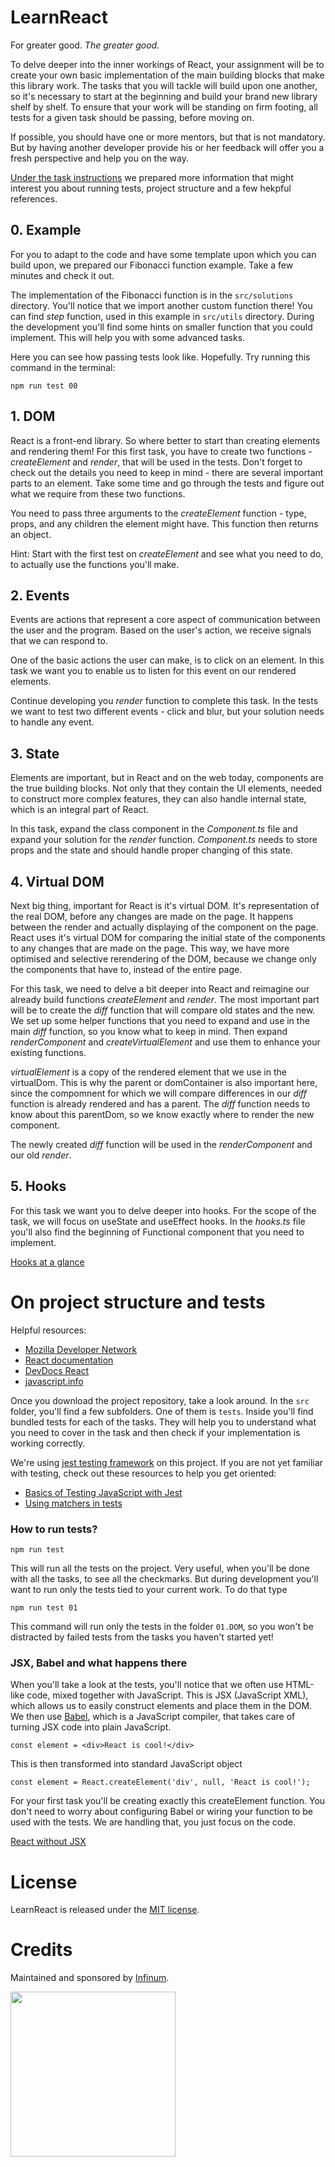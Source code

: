 # LearnReact

For greater good.
_The greater good._

To delve deeper into the inner workings of React, your assignment will be to create your own basic implementation of the main building blocks that make this library work.
The tasks that you will tackle will build upon one another, so it's necessary to start at the beginning and build your brand new library shelf by shelf. To ensure that your work will be standing on firm footing, all tests for a given task should be passing, before moving on.

If possible, you should have one or more mentors, but that is not mandatory. But by having another developer provide his or her feedback will offer you a fresh perspective and help you on the way.

[Under the task instructions](#user-content-on-project-structure-and-tests) we prepared more information that might interest you about running tests, project structure and a few hekpful references.

## 0. Example

For you to adapt to the code and have some template upon which you can build upon, we prepared our Fibonacci function example. Take a few minutes and check it out.

The implementation of the Fibonacci function is in the `src/solutions` directory. You'll notice that we import another custom function there! You can find _step_ function, used in this example in `src/utils` directory. During the development you'll find some hints on smaller function that you could implement. This will help you with some advanced tasks.

Here you can see how passing tests look like. Hopefully. Try running this command in the terminal:

```
npm run test 00
```

## 1. DOM

React is a front-end library. So where better to start than creating elements and rendering them! For this first task, you have to create two functions - _createElement_ and _render_, that will be used in the tests. Don't forget to check out the details you need to keep in mind - there are several important parts to an element. Take some time and go through the tests and figure out what we require from these two functions.

You need to pass three arguments to the _createElement_ function - type, props, and any children the element might have. This function then returns an object.

Hint: Start with the first test on _createElement_ and see what you need to do, to actually use the functions you'll make.

## 2. Events

Events are actions that represent a core aspect of communication between the user and the program. Based on the user's action, we receive signals that we can respond to.

One of the basic actions the user can make, is to click on an element. In this task we want you to enable us to listen for this event on our rendered elements.

Continue developing you _render_ function to complete this task. In the tests we want to test two different events - click and blur, but your solution needs to handle any event.

## 3. State

Elements are important, but in React and on the web today, components are the true building blocks. Not only that they contain the UI elements, needed to construct more complex features, they can also handle internal state, which is an integral part of React.

In this task, expand the class component in the _Component.ts_ file and expand your solution for the _render_ function. _Component.ts_ needs to store props and the state and should handle proper changing of this state.

## 4. Virtual DOM

Next big thing, important for React is it's virtual DOM. It's representation of the real DOM, before any changes are made on the page. It happens between the render and actually displaying of the component on the page. React uses it's virtual DOM for comparing the initial state of the components to any changes that are made on the page. This way, we have more optimised and selective rerendering of the DOM, because we change only the components that have to, instead of the entire page.

For this task, we need to delve a bit deeper into React and reimagine our already build functions _createElement_ and _render_. The most important part will be to create the _diff_ function that will compare old states and the new. We set up some helper functions that you need to expand and use in the main _diff_ function, so you know what to keep in mind. Then expand _renderComponent_ and _createVirtualElement_ and use them to enhance your existing functions.

_virtualElement_ is a copy of the rendered element that we use in the virtualDom. This is why the parent or domContainer is also important here, since the compomnent for which we will compare differences in our _diff_ function is already rendered and has a parent. The _diff_ function needs to know about this parentDom, so we know exactly where to render the new component.

The newly created _diff_ function will be used in the _renderComponent_ and our old _render_.

## 5. Hooks

For this task we want you to delve deeper into hooks. For the scope of the task, we will focus on useState and useEffect hooks. In the _hooks.ts_ file you'll also find the beginning of Functional component that you need to implement.

[Hooks at a glance](https://reactjs.org/docs/hooks-overview.html)

# On project structure and tests

Helpful resources:

- [Mozilla Developer Network](https://developer.mozilla.org/en-US/docs/Web/JavaScript)
- [React documentation](https://reactjs.org/)
- [DevDocs React](https://devdocs.io/react/)
- [javascript.info](https://javascript.info/)

Once you download the project repository, take a look around. In the `src` folder, you'll find a few subfolders. One of them is `tests`. Inside you'll find bundled tests for each of the tasks. They will help you to understand what you need to cover in the task and then check if your implementation is working correctly.

We're using [jest testing framework](https://jestjs.io/en/) on this project. If you are not yet familiar with testing, check out these resources to help you get oriented:

- [Basics of Testing JavaScript with Jest](https://blog.bitsrc.io/testing-javascript-with-jest-a4b82817bb0f)
- [Using matchers in tests](https://jestjs.io/docs/en/using-matchers#common-matchers)

### How to run tests?

```
npm run test
```

This will run all the tests on the project. Very useful, when you'll be done with all the tasks, to see all the checkmarks. But during development you'll want to run only the tests tied to your current work. To do that type

```
npm run test 01
```

This command will run only the tests in the folder `01.DOM`, so you won't be distracted by failed tests from the tasks you haven't started yet!

### JSX, Babel and what happens there

When you'll take a look at the tests, you'll notice that we often use HTML-like code, mixed together with JavaScript. This is JSX (JavaScript XML), which allows us to easily construct elements and place them in the DOM. We then use [Babel](https://babeljs.io/docs/en/), which is a JavaScript compiler, that takes care of turning JSX code into plain JavaScript.

```
const element = <div>React is cool!</div>
```

This is then transformed into standard JavaScript object

```
const element = React.createElement('div', null, 'React is cool!');
```

For your first task you'll be creating exactly this createElement function. You don't need to worry about configuring Babel or wiring your function to be used with the tests. We are handling that, you just focus on the code.

[React without JSX](https://reactjs.org/docs/react-without-jsx.html)

# License

LearnReact is released under the [MIT license](http://www.opensource.org/licenses/MIT).

# Credits

Maintained and sponsored by
[Infinum](http://www.infinum.com).

<img src="https://infinum.co/infinum.png" width="264">
